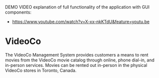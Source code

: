 DEMO VIDEO explanation of full functionality of the application with GUI components:
- https://www.youtube.com/watch?v=X-xx-nkKTdU&feature=youtu.be

# VideoCo
The VideoCo Management System provides customers a means to rent movies from the VideoCo movie catalog through online, 
phone dial-in, and in-person services. Movies can be rented out in-person in the physical VideoCo stores in Toronto, Canada.
